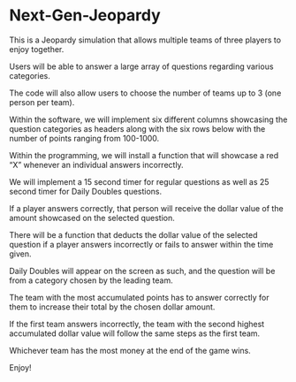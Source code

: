 # Next-Gen-Jeopardy

This is a Jeopardy simulation that allows multiple teams of three players to enjoy together.

Users will be able to answer a large array of questions regarding various categories. 

The code will also allow users to choose the number of teams up to 3 (one person per team).  

Within the software, we will implement six different columns showcasing the question categories as headers along with the six rows below with the number of points ranging from 100-1000. 

Within the programming, we will install a function that will showcase a red “X” whenever an individual answers incorrectly.

We will implement a 15 second timer for regular questions as well as 25 second timer for Daily Doubles questions. 

If a player answers correctly, that person will receive the dollar value of the amount showcased on the selected question. 

There will be a function that deducts the dollar value of the selected question if a player answers incorrectly or fails to answer within the time given.

Daily Doubles will appear on the screen as such, and the question will be from a category chosen by the leading team.

The team with the most accumulated points has to answer correctly for them to increase their total by the chosen dollar amount.

If the first team answers incorrectly, the team with the second highest accumulated dollar value will follow the same steps as the first team.

Whichever team has the most money at the end of the game wins.

Enjoy!


